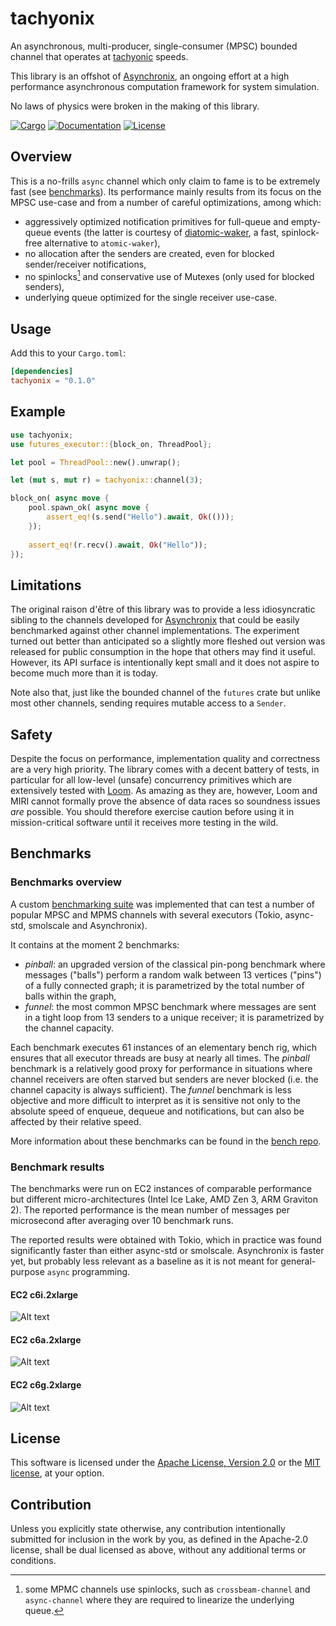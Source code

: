 # tachyonix

An asynchronous, multi-producer, single-consumer (MPSC) bounded channel
that operates at [tachyonic][tachyon] speeds.

This library is an offshot of [Asynchronix][asynchronix], an ongoing effort at a
high performance asynchronous computation framework for system simulation.

No laws of physics were broken in the making of this library.

[![Cargo](https://img.shields.io/crates/v/tachyonix.svg)](https://crates.io/crates/tachyonix)
[![Documentation](https://docs.rs/tachyonix/badge.svg)](https://docs.rs/tachyonix)
[![License](https://img.shields.io/badge/license-MIT%2FApache--2.0-blue.svg)](https://github.com/asynchronics/tachyonix#license)

[tachyon]: https://en.wikipedia.org/wiki/Tachyon

[asynchronix]: https://github.com/asynchronics/asynchronix

## Overview

This is a no-frills `async` channel which only claim to fame is to be extremely
fast (see [benchmarks](#benchmarks)). Its performance mainly results from its
focus on the MPSC use-case and from a number of careful optimizations, among
which:

- aggressively optimized notification primitives for full-queue and
  empty-queue events (the latter is courtesy of
  [diatomic-waker][diatomic-waker], a fast, spinlock-free alternative to
  `atomic-waker`),
- no allocation after the senders are created, even for blocked sender/receiver
  notifications,
- no spinlocks[^spinlocks] and conservative use of Mutexes (only used for
  blocked senders),
- underlying queue optimized for the single receiver use-case.

[diatomic-waker]: https://github.com/asynchronics/diatomic-waker

[^spinlocks]: some MPMC channels use spinlocks, such as `crossbeam-channel` and
    `async-channel` where they are required to linearize the underlying queue.


## Usage

Add this to your `Cargo.toml`:

```toml
[dependencies]
tachyonix = "0.1.0"
```


## Example

```rust
use tachyonix;
use futures_executor::{block_on, ThreadPool};

let pool = ThreadPool::new().unwrap();

let (mut s, mut r) = tachyonix::channel(3);

block_on( async move {
    pool.spawn_ok( async move {
        assert_eq!(s.send("Hello").await, Ok(()));
    });
    
    assert_eq!(r.recv().await, Ok("Hello"));
});
```


## Limitations

The original raison d'être of this library was to provide a less idiosyncratic
sibling to the channels developed for [Asynchronix][asynchronix] that could be
easily benchmarked against other channel implementations. The experiment turned
out better than anticipated so a slightly more fleshed out version was released
for public consumption in the hope that others may find it useful. However, its
API surface is intentionally kept small and it does not aspire to become much
more than it is today.

Note also that, just like the bounded channel of the `futures` crate but unlike
most other channels, sending requires mutable access to a `Sender`.

[sink]: https://docs.rs/futures/latest/futures/sink/trait.Sink.html

[stream]: https://docs.rs/futures/latest/futures/stream/trait.Stream.html

[channel_capacity]:
    https://github.com/rust-lang/futures-rs/pull/984#issuecomment-383792953


## Safety

Despite the focus on performance, implementation quality and correctness are a
very high priority. The library comes with a decent battery of tests, in
particular for all low-level (unsafe) concurrency primitives which are
extensively tested with [Loom][loom]. As amazing as they are, however, Loom and
MIRI cannot formally prove the absence of data races so soundness issues _are_
possible. You should therefore exercise caution before using it in
mission-critical software until it receives more testing in the wild.

[loom]: https://github.com/tokio-rs/loom


## Benchmarks

### Benchmarks overview

A custom [benchmarking suite][bench] was implemented that can test a number of
popular MPSC and MPMS channels with several executors (Tokio, async-std,
smolscale and Asynchronix).

It contains at the moment 2 benchmarks:
- *pinball*: an upgraded version of the classical pin-pong benchmark where
  messages ("balls") perform a random walk between 13 vertices ("pins") of a
  fully connected graph; it is parametrized by the total number of balls within
  the graph,
- *funnel*: the most common MPSC benchmark where messages are sent in a tight
  loop from 13 senders to a unique receiver; it is parametrized by the channel
  capacity.

Each benchmark executes 61 instances of an elementary bench rig, which ensures
that all executor threads are busy at nearly all times. The *pinball* benchmark
is a relatively good proxy for performance in situations where channel receivers
are often starved but senders are never blocked (i.e. the channel capacity is
always sufficient). The *funnel* benchmark is less objective and more difficult
to interpret as it is sensitive not only to the absolute speed of enqueue,
dequeue and notifications, but can also be affected by their relative speed.

More information about these benchmarks can be found in the [bench repo][bench].

[bench]: https://github.com/asynchronics/tachyobench/

### Benchmark results

The benchmarks were run on EC2 instances of comparable performance but different
micro-architectures (Intel Ice Lake, AMD Zen 3, ARM Graviton 2). The reported
performance is the mean number of messages per microsecond after averaging over
10 benchmark runs.

The reported results were obtained with Tokio, which in practice was found
significantly faster than either async-std or smolscale. Asynchronix is faster
yet, but probably less relevant as a baseline as it is not meant for
general-purpose `async` programming.

#### EC2 c6i.2xlarge

![Alt text](https://raw.githubusercontent.com/asynchronics/tachyobench/main/results/tokio_2022-11-10/c6i.2xlarge.png)

#### EC2 c6a.2xlarge

![Alt text](https://raw.githubusercontent.com/asynchronics/tachyobench/main/results/tokio_2022-11-10/c6a.2xlarge.png)

#### EC2 c6g.2xlarge

![Alt text](https://raw.githubusercontent.com/asynchronics/tachyobench/main/results/tokio_2022-11-10/c6g.2xlarge.png)


## License

This software is licensed under the [Apache License, Version
2.0](LICENSE-APACHE) or the [MIT license](LICENSE-MIT), at your option.


## Contribution

Unless you explicitly state otherwise, any contribution intentionally submitted
for inclusion in the work by you, as defined in the Apache-2.0 license, shall be
dual licensed as above, without any additional terms or conditions.
